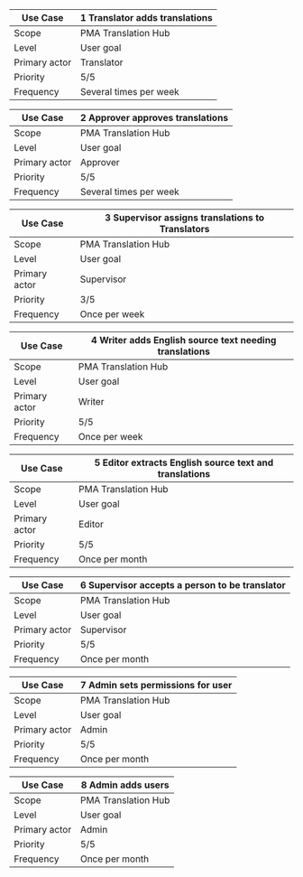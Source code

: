 | Use Case | 1 Translator adds translations |
| -------- | ----------------------------- |
| Scope | PMA Translation Hub |
| Level | User goal |
| Primary actor | Translator |
| Priority | 5/5 |
| Frequency | Several times per week |

| Use Case | 2 Approver approves translations |
| -------- | ----------------------------- |
| Scope | PMA Translation Hub |
| Level | User goal |
| Primary actor | Approver |
| Priority | 5/5 |
| Frequency | Several times per week |

| Use Case | 3 Supervisor assigns translations to Translators |
| -------- | ----------------------------- |
| Scope | PMA Translation Hub |
| Level | User goal |
| Primary actor | Supervisor |
| Priority | 3/5 |
| Frequency | Once per week |

| Use Case | 4 Writer adds English source text needing translations |
| -------- | ----------------------------- |
| Scope | PMA Translation Hub |
| Level | User goal |
| Primary actor | Writer |
| Priority | 5/5 |
| Frequency | Once per week |

| Use Case | 5 Editor extracts English source text and translations |
| -------- | ----------------------------- |
| Scope | PMA Translation Hub |
| Level | User goal |
| Primary actor | Editor |
| Priority | 5/5 |
| Frequency | Once per month |

| Use Case | 6 Supervisor accepts a person to be translator |
| -------- | ----------------------------- |
| Scope | PMA Translation Hub |
| Level | User goal |
| Primary actor | Supervisor |
| Priority | 5/5 |
| Frequency | Once per month |

| Use Case | 7 Admin sets permissions for user |
| -------- | ----------------------------- |
| Scope | PMA Translation Hub |
| Level | User goal |
| Primary actor | Admin |
| Priority | 5/5 |
| Frequency | Once per month |

| Use Case | 8 Admin adds users |
| -------- | ----------------------------- |
| Scope | PMA Translation Hub |
| Level | User goal |
| Primary actor | Admin |
| Priority | 5/5 |
| Frequency | Once per month |
